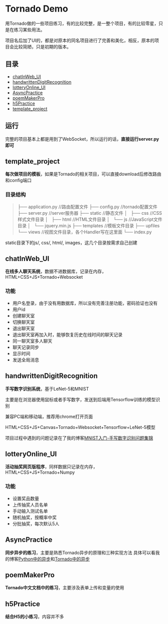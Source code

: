 # Tornado Demo
用Tornado做的一些项目练习，有的比较完整，是一整个项目，有的比较零星，只是在练习某些用法。

项目名后加了UI的，都是对原本的同名项目进行了完善和美化，相反，原本的项目会比较简陋，只是初期的版本。


## 目录
* [chatInWeb_UI](#chatInWeb_UI)
* [handwrittenDigitRecognition](#handwrittenDigitRecognition)
* [lotteryOnline_UI](#lotteryOnline_UI)
* [AsyncPractice](#AsyncPractice)
* [poemMakerPro](#poemMakerPro)
* [h5Practice](#h5Practice)
* [template_project](#template_project)

## 运行
完整的项目基本上都是用到了WebSocket，所以运行的话，**直接运行server.py即可**


<a name="template_project"></a>
## template_project
**每次做项目的模板**，如果是Tornado的相关项目，可以直接download后修改路由和config端口

### 目录结构
> ├── application.py            //路由配置文件
> ├── config.py                 //tornado配置文件
> ├── server.py                 //server服务器
> ├── static                    //静态文件
> │   ├── css                   //CSS样式文件目录
> │   ├── html                  //HTML文件目录
> │   └── js                    //JavaScript文件目录
> │       └── jquery.min.js
> ├── templates                 //模板文件目录
> ├── upfiles
> └── views                     //视图文件目录，各个Handler写在这里面
>      └── index.py

static目录下的js/, css/, html/, images，这几个目录按需求自己创建


<a name="chatInWeb_UI"></a>
## chatInWeb_UI
**在线多人聊天系统**，数据不进数据库，记录在内存，HTML+CSS+JS+Tornado+Websocket

### 功能
- 用户名登录，由于没有用数据库，所以没有完善注册功能，密码验证也没有
- 用户id
- 创建聊天室
- 切换聊天室
- 退出聊天室
- 退出聊天室再加入时，能够恢复历史在线时间的聊天记录
- 同一聊天室多人聊天
- 聊天记录同步
- 显示时间
- 发送全局消息


<a name="handwrittenDigitRecognition"></a>
## handwrittenDigitRecognition
**手写数字识别系统**，基于LeNet-5和MNIST

主要是在浏览器使用鼠标或者手写数字，发送到后端用Tensorflow训练的模型识别

兼容PC端和移动端，推荐用chrome打开页面

HTML+CSS+JS+Canvas+Tornado+Websocket+Tensorflow+LeNet-5模型

项目过程中遇到的问题记录在了我的博客[MNIST入门-手写数字识别问题集锦](https://catchdream.me/2019/04/18/MNIST入门-手写数字识别问题集锦/)


<a name="lotteryOnline_UI"></a>
## lotteryOnline_UI
**活动抽奖网页版程序**，同样数据只记录在内存，HTML+CSS+JS+Tornado+Numpy

### 功能
- 设置奖品数量
- 上传抽奖人员名单
- 手动输入测试名单
- 随机抽奖，按概率中奖
- 分批抽奖，每次默认5人


<a name="AsyncPractice"></a>
## AsyncPractice
**同步异步的练习**，主要是熟悉Tornado异步的原理和三种实现方法
具体可以看我的博客[Python中的异步](https://catchdream.me/2019/03/17/Python%E4%B8%AD%E7%9A%84%E5%BC%82%E6%AD%A5/)和[Tornado中的异步](https://catchdream.me/2019/03/17/Tornado%E4%B8%AD%E7%9A%84%E5%BC%82%E6%AD%A5/)


<a name="poemMakerPro"></a>
## poemMakerPro
**Tornado中文文档中的练习**，主要涉及表单上传和变量的使用


<a name="h5Practice"></a>
## h5Practice
**结合H5的小练习**，内容并不多



